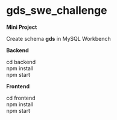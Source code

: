 # gds_swe_challenge
**Mini Project**

Create schema **gds** in MySQL Workbench <br />

**Backend** <br />

cd backend <br />
npm install <br />
npm start <br />

**Frontend** <br />

cd frontend <br />
npm install <br />
npm start <br />



